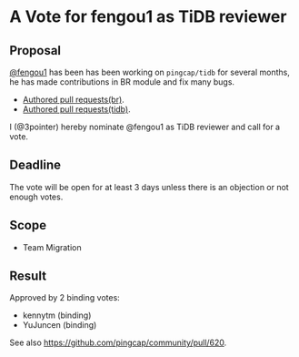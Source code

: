 # A Vote for fengou1 as TiDB reviewer

## Proposal

[@fengou1](https://github.com/fengou1) has been has been working on `pingcap/tidb` for several months, he has made contributions in BR module and fix many bugs.

* [Authored pull requests(br)](https://github.com/pingcap/br/pulls?q=is%3Apr+author%3Afengou1+is%3Aclosed).
* [Authored pull requests(tidb)](https://github.com/pingcap/tidb/pulls?q=is%3Apr+author%3Afengou1+is%3Aclosed).

I (@3pointer) hereby nominate @fengou1 as TiDB reviewer and call for a vote.

## Deadline

The vote will be open for at least 3 days unless there is an objection or not enough votes.

## Scope

* Team Migration

## Result

Approved by 2 binding votes:

* kennytm (binding)
* YuJuncen (binding)

See also https://github.com/pingcap/community/pull/620.

